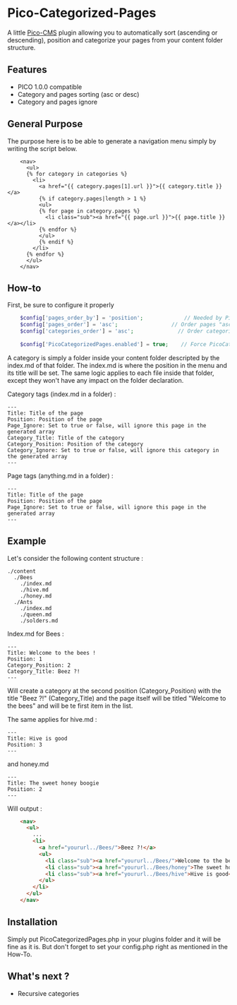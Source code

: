 # Pico-Categorized-Pages
A little [Pico-CMS](http://picocms.org/) plugin allowing you to automatically sort (ascending or descending), position and categorize your pages from your content folder structure.

## Features

- PICO 1.0.0 compatible
- Category and pages sorting (asc or desc)
- Category and pages ignore

## General Purpose

The purpose here is to be able to generate a navigation menu simply by writing the script below.
```twig
    <nav>
      <ul>
      {% for category in categories %}
        <li>
          <a href="{{ category.pages[1].url }}">{{ category.title }}</a>
          {% if category.pages|length > 1 %}
          <ul>
          {% for page in category.pages %}
            <li class="sub"><a href="{{ page.url }}">{{ page.title }}</a></li>
          {% endfor %}
          </ul>
          {% endif %}
        </li>
      {% endfor %}
      </ul>
    </nav>
```
## How-to

First, be sure to configure it properly
```php
    $config['pages_order_by'] = 'position';             // Needed by PicoCategorizedPages
    $config['pages_order'] = 'asc';                 // Order pages "asc" or "desc"
    $config['categories_order'] = 'asc';              // Order categories "asc" or "desc"
    
    $config['PicoCategorizedPages.enabled'] = true;    // Force PicoCategorizedPages to be enabled
```

A category is simply a folder inside your content folder descripted by the index.md of that folder.
The index.md is where the position in the menu and its title will be set.
The same logic applies to each file inside that folder, except they won't have any impact on the folder declaration.

Category tags (index.md in a folder) :

    ---
    Title: Title of the page
    Position: Position of the page
    Page_Ignore: Set to true or false, will ignore this page in the generated array
    Category_Title: Title of the category
    Category_Position: Position of the category
    Category_Ignore: Set to true or false, will ignore this category in the generated array
    ---
    
Page tags (anything.md in a folder) :

    ---
    Title: Title of the page
    Position: Position of the page
    Page_Ignore: Set to true or false, will ignore this page in the generated array
    ---

## Example

Let's consider the following content structure :

    ./content
      ./Bees
        ./index.md
        ./hive.md
        ./honey.md
      ./Ants
        ./index.md
        ./queen.md
        ./solders.md
        
Index.md for Bees :

    ---
    Title: Welcome to the bees !
    Position: 1
    Category_Position: 2
    Category_Title: Beez ?!
    ---
    
Will create a category at the second position (Category_Position) with the title "Beez ?!" (Category_Title) and the page itself will be titled "Welcome to the bees" and will be te first item in the list.

The same applies for hive.md :

    ---
    Title: Hive is good
    Position: 3
    ---

and honey.md

    ---
    Title: The sweet honey boogie
    Position: 2
    ---
    
Will output :
```html
    <nav>
      <ul>
        ...
        <li>
          <a href="yoururl../Bees/">Beez ?!</a>
          <ul>
            <li class="sub"><a href="yoururl../Bees/">Welcome to the bees !</a></li>
            <li class="sub"><a href="yoururl../Bees/honey">The sweet honey boogie</a></li>
            <li class="sub"><a href="yoururl../Bees/hive">Hive is good</a></li>
          </ul>
        </li>
      </ul>
    </nav>
```

## Installation
Simply put PicoCategorizedPages.php in your plugins folder and it will be fine as it is.
But don't forget to set your config.php right as mentioned in the How-To.

## What's next ?

- Recursive categories